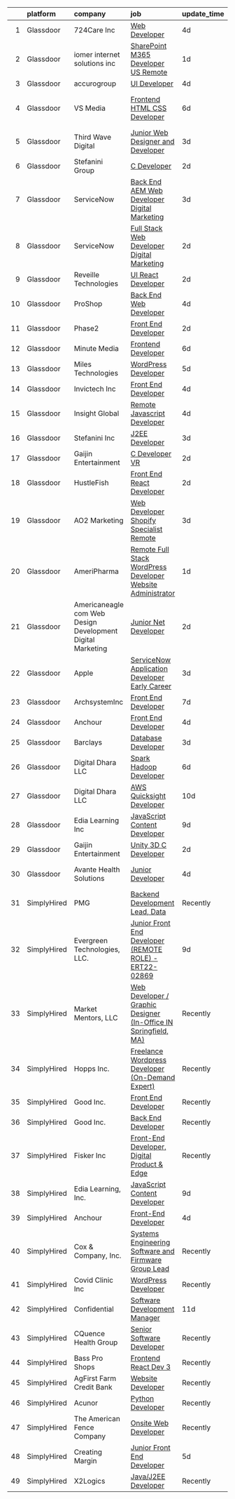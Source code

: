 

|    | platform    | company                                                         | job                                                                                                                                                                                                                                                                                                                                                                                                                                                                                                                                                                                                                                                                                                                                                                                                                                                                                                                                                                                                                                                                                                                                                                                                                                                                                                                                                                                 | update_time   | location                          |
|---:|:------------|:----------------------------------------------------------------|:------------------------------------------------------------------------------------------------------------------------------------------------------------------------------------------------------------------------------------------------------------------------------------------------------------------------------------------------------------------------------------------------------------------------------------------------------------------------------------------------------------------------------------------------------------------------------------------------------------------------------------------------------------------------------------------------------------------------------------------------------------------------------------------------------------------------------------------------------------------------------------------------------------------------------------------------------------------------------------------------------------------------------------------------------------------------------------------------------------------------------------------------------------------------------------------------------------------------------------------------------------------------------------------------------------------------------------------------------------------------------------|:--------------|:----------------------------------|
|  1 | Glassdoor   | 724Care Inc                                                     | [Web Developer](https://www.glassdoor.com/partner/jobListing.htm?pos=111&ao=1136043&s=58&guid=0000018354a104799c6892384ebacdb9&src=GD_JOB_AD&t=SR&vt=w&ea=1&cs=1_a5089603&cb=1663572182592&jobListingId=1008138732738&jrtk=3-0-1gdaa215i2dh4001-1gdaa2169i3a0800-b256702c44aace9c-)                                                                                                                                                                                                                                                                                                                                                                                                                                                                                                                                                                                                                                                                                                                                                                                                                                                                                                                                                                                                                                                                                                 | 4d            | Remote                            |
|  2 | Glassdoor   | iomer internet solutions inc                                    | [SharePoint   M365 Developer  US Remote ](https://www.glassdoor.com/partner/jobListing.htm?pos=107&ao=1136043&s=58&guid=0000018354a104799c6892384ebacdb9&src=GD_JOB_AD&t=SR&vt=w&ea=1&cs=1_451c104b&cb=1663572182591&jobListingId=1008146669656&jrtk=3-0-1gdaa215i2dh4001-1gdaa2169i3a0800-a7920f8ee1d35342-)                                                                                                                                                                                                                                                                                                                                                                                                                                                                                                                                                                                                                                                                                                                                                                                                                                                                                                                                                                                                                                                                       | 1d            | Remote                            |
|  3 | Glassdoor   | accurogroup                                                     | [UI Developer](https://www.glassdoor.com/partner/jobListing.htm?pos=108&ao=1136043&s=58&guid=0000018354a104799c6892384ebacdb9&src=GD_JOB_AD&t=SR&vt=w&ea=1&cs=1_820ca53f&cb=1663572182591&jobListingId=1008140062147&jrtk=3-0-1gdaa215i2dh4001-1gdaa2169i3a0800-325ba47e25c58710-)                                                                                                                                                                                                                                                                                                                                                                                                                                                                                                                                                                                                                                                                                                                                                                                                                                                                                                                                                                                                                                                                                                  | 4d            | Remote                            |
|  4 | Glassdoor   | VS Media                                                        | [Frontend HTML CSS Developer](https://www.glassdoor.com/partner/jobListing.htm?pos=104&ao=1136043&s=58&guid=0000018354a104799c6892384ebacdb9&src=GD_JOB_AD&t=SR&vt=w&ea=1&cs=1_2a5ce538&cb=1663572182591&jobListingId=1008134742421&jrtk=3-0-1gdaa215i2dh4001-1gdaa2169i3a0800-4be2c87897b4a3bb-)                                                                                                                                                                                                                                                                                                                                                                                                                                                                                                                                                                                                                                                                                                                                                                                                                                                                                                                                                                                                                                                                                   | 6d            | Westlake Village, Los Angeles, CA |
|  5 | Glassdoor   | Third Wave Digital                                              | [Junior Web Designer and Developer](https://www.glassdoor.com/partner/jobListing.htm?pos=125&ao=1136043&s=58&guid=0000018354a104799c6892384ebacdb9&src=GD_JOB_AD&t=SR&vt=w&cs=1_84f7c55b&cb=1663572182593&jobListingId=1008143809983&jrtk=3-0-1gdaa215i2dh4001-1gdaa2169i3a0800-d5fd06e10e5fcc11-)                                                                                                                                                                                                                                                                                                                                                                                                                                                                                                                                                                                                                                                                                                                                                                                                                                                                                                                                                                                                                                                                                  | 3d            | Macon, GA                         |
|  6 | Glassdoor   | Stefanini Group                                                 | [C   Developer](https://www.glassdoor.com/partner/jobListing.htm?pos=120&ao=1136043&s=58&guid=0000018354a104799c6892384ebacdb9&src=GD_JOB_AD&t=SR&vt=w&ea=1&cs=1_408380d8&cb=1663572182592&jobListingId=1008145014267&jrtk=3-0-1gdaa215i2dh4001-1gdaa2169i3a0800-93479626ba1b82b3-)                                                                                                                                                                                                                                                                                                                                                                                                                                                                                                                                                                                                                                                                                                                                                                                                                                                                                                                                                                                                                                                                                                 | 2d            | Remote                            |
|  7 | Glassdoor   | ServiceNow                                                      | [Back End AEM Web Developer  Digital Marketing](https://www.glassdoor.com/partner/jobListing.htm?pos=109&ao=1136043&s=58&guid=0000018354a104799c6892384ebacdb9&src=GD_JOB_AD&t=SR&vt=w&cs=1_145c7346&cb=1663572182591&jobListingId=1008143528298&jrtk=3-0-1gdaa215i2dh4001-1gdaa2169i3a0800-b374510fe12cb1d2-)                                                                                                                                                                                                                                                                                                                                                                                                                                                                                                                                                                                                                                                                                                                                                                                                                                                                                                                                                                                                                                                                      | 3d            | Santa Clara, CA                   |
|  8 | Glassdoor   | ServiceNow                                                      | [Full Stack Web Developer  Digital Marketing](https://www.glassdoor.com/partner/jobListing.htm?pos=110&ao=1136043&s=58&guid=0000018354a104799c6892384ebacdb9&src=GD_JOB_AD&t=SR&vt=w&cs=1_cfb30888&cb=1663572182591&jobListingId=1008145325126&jrtk=3-0-1gdaa215i2dh4001-1gdaa2169i3a0800-31b36b514747604b-)                                                                                                                                                                                                                                                                                                                                                                                                                                                                                                                                                                                                                                                                                                                                                                                                                                                                                                                                                                                                                                                                        | 2d            | Santa Clara, CA                   |
|  9 | Glassdoor   | Reveille Technologies                                           | [UI React Developer](https://www.glassdoor.com/partner/jobListing.htm?pos=124&ao=1136043&s=58&guid=0000018354a104799c6892384ebacdb9&src=GD_JOB_AD&t=SR&vt=w&ea=1&cs=1_7e924b80&cb=1663572182593&jobListingId=1008144671531&jrtk=3-0-1gdaa215i2dh4001-1gdaa2169i3a0800-331805cf207c9661-)                                                                                                                                                                                                                                                                                                                                                                                                                                                                                                                                                                                                                                                                                                                                                                                                                                                                                                                                                                                                                                                                                            | 2d            | Plano, TX                         |
| 10 | Glassdoor   | ProShop                                                         | [Back End Web Developer](https://www.glassdoor.com/partner/jobListing.htm?pos=126&ao=1136043&s=58&guid=0000018354a104799c6892384ebacdb9&src=GD_JOB_AD&t=SR&vt=w&cs=1_b77f189b&cb=1663572182593&jobListingId=1008141260122&jrtk=3-0-1gdaa215i2dh4001-1gdaa2169i3a0800-c575402aff495dec-)                                                                                                                                                                                                                                                                                                                                                                                                                                                                                                                                                                                                                                                                                                                                                                                                                                                                                                                                                                                                                                                                                             | 4d            | Remote                            |
| 11 | Glassdoor   | Phase2                                                          | [Front End Developer](https://www.glassdoor.com/partner/jobListing.htm?pos=116&ao=1136043&s=58&guid=0000018354a104799c6892384ebacdb9&src=GD_JOB_AD&t=SR&vt=w&cs=1_625098fc&cb=1663572182592&jobListingId=1008145733432&jrtk=3-0-1gdaa215i2dh4001-1gdaa2169i3a0800-2aa1a71af538fdc9-)                                                                                                                                                                                                                                                                                                                                                                                                                                                                                                                                                                                                                                                                                                                                                                                                                                                                                                                                                                                                                                                                                                | 2d            | Remote                            |
| 12 | Glassdoor   | Minute Media                                                    | [Frontend Developer](https://www.glassdoor.com/partner/jobListing.htm?pos=122&ao=1136043&s=58&guid=0000018354a104799c6892384ebacdb9&src=GD_JOB_AD&t=SR&vt=w&ea=1&cs=1_f854d5a0&cb=1663572182593&jobListingId=1008134598526&jrtk=3-0-1gdaa215i2dh4001-1gdaa2169i3a0800-183d548ffeb1d3f4-)                                                                                                                                                                                                                                                                                                                                                                                                                                                                                                                                                                                                                                                                                                                                                                                                                                                                                                                                                                                                                                                                                            | 6d            | Remote                            |
| 13 | Glassdoor   | Miles Technologies                                              | [WordPress Developer](https://www.glassdoor.com/partner/jobListing.htm?pos=101&ao=1110586&s=58&guid=0000018354a104799c6892384ebacdb9&src=GD_JOB_AD&t=SR&vt=w&cs=1_029ba79c&cb=1663572182590&jobListingId=1008137033580&cpc=2CAED5C921A5F994&jrtk=3-0-1gdaa215i2dh4001-1gdaa2169i3a0800-a11965af55a398cf--6NYlbfkN0BVdf1B6PmM0EbVgUWLOgQvNQRrNviRWdVUeK6ei5hun3g8Fml0tpKEPtFJggZi-KvJX8DkkFMxHxg1KVCnDH3iXLRbs1ZCUpoxUVrDwHHubYB836ZGil8FkKw2TkzWN52-PXMt04pv3pMkGFVzKswV4UVUU2XOU4JMpdwgdE1dEeqIZlgRk4Rat6OPEN4ia_kCOJVG5CObJhk9Uiw81ldeOlfEInS5fAc5rNGamnxnpHEhI4BKbJh3eQFwvmYFisNi6ZRJa9m-QBWVrxLPH32hfnYbLGSBFZIJ5mPR8lymjpb4lUEMzKCp-oCY39yut2eo9c3VIzLFPX8ztPAkAYzFHSFeN9F8Is5eEB3GWFUnxmAUhPETTEElPbKBp5chGGVptQbywSmL7xdTVOzzuxx20JbNcAVFg460KJseaFOqpGKf4oZyrdi4HCIG7ag_6trcpeQk8bmMMpzqrNRqDMhm1UPbkyb2Btqt87FtC7VdgOWiWEI-h3CxFj3B814EHY4qqSM1YNWMHA%3D%3D)                                                                                                                                                                                                                                                                                                                                                                                                                                                                                                               | 5d            | Remote                            |
| 14 | Glassdoor   | Invictech Inc                                                   | [Front End Developer](https://www.glassdoor.com/partner/jobListing.htm?pos=106&ao=1136043&s=58&guid=0000018354a104799c6892384ebacdb9&src=GD_JOB_AD&t=SR&vt=w&ea=1&cs=1_0ed8ff22&cb=1663572182591&jobListingId=1008139186947&jrtk=3-0-1gdaa215i2dh4001-1gdaa2169i3a0800-9c0cd2d4074c55fd-)                                                                                                                                                                                                                                                                                                                                                                                                                                                                                                                                                                                                                                                                                                                                                                                                                                                                                                                                                                                                                                                                                           | 4d            | Remote                            |
| 15 | Glassdoor   | Insight Global                                                  | [Remote Javascript Developer](https://www.glassdoor.com/partner/jobListing.htm?pos=103&ao=1110586&s=58&guid=0000018354a104799c6892384ebacdb9&src=GD_JOB_AD&t=SR&vt=w&cs=1_f04e45d3&cb=1663572182590&jobListingId=1008139691076&cpc=3BA4CE39D5B5DEF5&jrtk=3-0-1gdaa215i2dh4001-1gdaa2169i3a0800-57eee92fadb74617--6NYlbfkN0BKkHZu3wF05EeDimN_p6sYpKCMArvwa95YdH7UpkaBCqc7l59ErwqcTsR2JSgvf-1pQlHuI673tPUyQ2OgZ96dM33_mkRj6IMWeXWuPwWCaCwUjCMwVCPPWtewRrcCjc_ofZwODAgykWvwSZnM4iVGchyVrX0kFh4AaPZQjB26jDsUytAYq43FnCr2M-mq2I6HVhbpqEg4khZsRbv2sCXY3-5NQh31eMoEv9ONuTTmGYscwBrMnqPSj7PQUwGrwkJzVOrJmB9jlc_kgeiWKUP_bWv08G5Qr9V4UAT2evuK8_NSAoJ6dQdEbf29d05mD6bHn0WoFx-ZOvwD81HDI3PPECrQYtaZYxtjYQenPBeO9XhJ5qjIOhikCIraqADJ0hjabA9xGLkxYw0Evc0ivR0nZZTudIQM-OXKWtLI_DHg-d7GTDcyp8HG65778vwI7UNB0M1KNyqpzrKb2vG_v6I1g94nc4KHnsAvCpTPjE4oFQ%3D%3D)                                                                                                                                                                                                                                                                                                                                                                                                                                                                                                                                       | 4d            | Lake Oswego, OR                   |
| 16 | Glassdoor   | Stefanini  Inc                                                  | [J2EE Developer](https://www.glassdoor.com/partner/jobListing.htm?pos=121&ao=1136043&s=58&guid=0000018354a104799c6892384ebacdb9&src=GD_JOB_AD&t=SR&vt=w&ea=1&cs=1_636938e1&cb=1663572182593&jobListingId=1008143565939&jrtk=3-0-1gdaa215i2dh4001-1gdaa2169i3a0800-da693f9d3b874aaf-)                                                                                                                                                                                                                                                                                                                                                                                                                                                                                                                                                                                                                                                                                                                                                                                                                                                                                                                                                                                                                                                                                                | 3d            | Dearborn, MI                      |
| 17 | Glassdoor   | Gaijin Entertainment                                            | [C   Developer  VR ](https://www.glassdoor.com/partner/jobListing.htm?pos=127&ao=1136043&s=58&guid=0000018354a104799c6892384ebacdb9&src=GD_JOB_AD&t=SR&vt=w&cs=1_69ef9224&cb=1663572182593&jobListingId=1008144484640&jrtk=3-0-1gdaa215i2dh4001-1gdaa2169i3a0800-225acd0614a079f4-)                                                                                                                                                                                                                                                                                                                                                                                                                                                                                                                                                                                                                                                                                                                                                                                                                                                                                                                                                                                                                                                                                                 | 2d            | Remote                            |
| 18 | Glassdoor   | HustleFish                                                      | [Front End React Developer](https://www.glassdoor.com/partner/jobListing.htm?pos=112&ao=1136043&s=58&guid=0000018354a104799c6892384ebacdb9&src=GD_JOB_AD&t=SR&vt=w&ea=1&cs=1_89a7e6a4&cb=1663572182592&jobListingId=1008145266164&jrtk=3-0-1gdaa215i2dh4001-1gdaa2169i3a0800-b89c63c402f81802-)                                                                                                                                                                                                                                                                                                                                                                                                                                                                                                                                                                                                                                                                                                                                                                                                                                                                                                                                                                                                                                                                                     | 2d            | Remote                            |
| 19 | Glassdoor   | AO2 Marketing                                                   | [Web Developer   Shopify Specialist  Remote ](https://www.glassdoor.com/partner/jobListing.htm?pos=115&ao=1136043&s=58&guid=0000018354a104799c6892384ebacdb9&src=GD_JOB_AD&t=SR&vt=w&ea=1&cs=1_9bd084c7&cb=1663572182592&jobListingId=1008143157784&jrtk=3-0-1gdaa215i2dh4001-1gdaa2169i3a0800-95b86572553bd9c9-)                                                                                                                                                                                                                                                                                                                                                                                                                                                                                                                                                                                                                                                                                                                                                                                                                                                                                                                                                                                                                                                                   | 3d            | Remote                            |
| 20 | Glassdoor   | AmeriPharma                                                     | [Remote  Full Stack  WordPress Developer   Website Administrator](https://www.glassdoor.com/partner/jobListing.htm?pos=129&ao=1136043&s=58&guid=0000018354a104799c6892384ebacdb9&src=GD_JOB_AD&t=SR&vt=w&ea=1&cs=1_88a1bc98&cb=1663572182594&jobListingId=1008146290008&jrtk=3-0-1gdaa215i2dh4001-1gdaa2169i3a0800-0a9188d2a1c04fd4-)                                                                                                                                                                                                                                                                                                                                                                                                                                                                                                                                                                                                                                                                                                                                                                                                                                                                                                                                                                                                                                               | 1d            | Orange, CA                        |
| 21 | Glassdoor   | Americaneagle com   Web Design  Development   Digital Marketing | [Junior  Net Developer](https://www.glassdoor.com/partner/jobListing.htm?pos=118&ao=1136043&s=58&guid=0000018354a104799c6892384ebacdb9&src=GD_JOB_AD&t=SR&vt=w&ea=1&cs=1_dc3dffe6&cb=1663572182592&jobListingId=1008144794962&jrtk=3-0-1gdaa215i2dh4001-1gdaa2169i3a0800-36b8d39b9e58d5fb-)                                                                                                                                                                                                                                                                                                                                                                                                                                                                                                                                                                                                                                                                                                                                                                                                                                                                                                                                                                                                                                                                                         | 2d            | Des Plaines, IL                   |
| 22 | Glassdoor   | Apple                                                           | [ServiceNow Application Developer  Early Career ](https://www.glassdoor.com/partner/jobListing.htm?pos=102&ao=1110586&s=58&guid=0000018354a104799c6892384ebacdb9&src=GD_JOB_AD&t=SR&vt=w&cs=1_9525a6ab&cb=1663572182590&jobListingId=1008141480615&cpc=3BA4CE39D5B5DEF5&jrtk=3-0-1gdaa215i2dh4001-1gdaa2169i3a0800-fe70017e7a08b778--6NYlbfkN0BvKrLyj5gPmtZO9T8euul8TCxuuKNOtzRJOomxnwSEodTz2Bc-sPZlADHp0xxmf8W_wnxGL2cRuavcmKFkG24KNmmuexFoPJB3P0O1uNn6X3LboWd4BbB8uWKwDXLBUUdXsMONCmINfJsBT7uyXuT-n24NsHmnbBcronw_cD-052VVDxP6mCTmS7OW0XmLrAPI1RLeA4rnRTiiNv4GbcPKYoQMfBAH1w4Oqml_CugJsJyP8BWp1uXXfPkgNWOjTQfU4XuVInarT5oBqT_xvzVRx6PgksJ8fgcGE_YQM_nX974xO6XBg8D3K2ZojEyWkuFkWHJRhbwwSwjkT-IXBg2aG1oRWViBoOLq-3IAvZuBctboYvHp37ZDFP9Sun1r8t_iYIYDy9__tj27p5QCtd8ivjqw3RU9R9likqTBeRy2Jo6wHjoo_rlp8lNAG-TcUSvYf1n4pSgGTI22v89Lmny2gKKgzdPcDMKXMUvpLhqMjFdOzmEu8bll8ZSsizVFkm3mzZBqus4lLusiOkHqOiqdHsd6QP8VaD1kx75qBoukgE8o9P3Vl16x1ftC_ANXeGcqSPZFLZwkzZnXK_RezXRUazFhiqCXiWPOPQd8bdJN6oHBHGWbyOsfxTF0c901TmKQxqxfYPDSA-XgHNHkDxQNDRh_RZU4E0R90x4_3WwJ7RTTfD67NHEzsBF1oKSro2neEqit2R7BXLIfAKwA-h-bYtFa3aZ3EBXTmWOt2GJaqqVj0u7NAMQK13RRAJugtQaBzW7XCXyWe_i-0m_XNk17HWyHIYsfRxQp0JYsoQkWYeJEeqzWpF5PpCK5q4DzYpWvjmt-olqoBflWmECZtsuA9YLbmdcR4mfBmCE81PgL7p2NX6AcvCI341DiA1wAGobGCW_QvLwvVE_SjCMIcM5-K2J8Ah4HRJprtG2-e6Qj3C-hMBb3TrYI_riwAmELgaXK8x5FVcsw31s7naFmbCLVYPTQLYnJLiI%3D) | 3d            | Austin, TX                        |
| 23 | Glassdoor   | ArchsystemInc                                                   | [Front End Developer](https://www.glassdoor.com/partner/jobListing.htm?pos=123&ao=1136043&s=58&guid=0000018354a104799c6892384ebacdb9&src=GD_JOB_AD&t=SR&vt=w&ea=1&cs=1_83575d4e&cb=1663572182593&jobListingId=1008131614550&jrtk=3-0-1gdaa215i2dh4001-1gdaa2169i3a0800-6a3856281956238b-)                                                                                                                                                                                                                                                                                                                                                                                                                                                                                                                                                                                                                                                                                                                                                                                                                                                                                                                                                                                                                                                                                           | 7d            | Remote                            |
| 24 | Glassdoor   | Anchour                                                         | [Front End Developer](https://www.glassdoor.com/partner/jobListing.htm?pos=114&ao=1136043&s=58&guid=0000018354a104799c6892384ebacdb9&src=GD_JOB_AD&t=SR&vt=w&ea=1&cs=1_4352419d&cb=1663572182592&jobListingId=1008140864655&jrtk=3-0-1gdaa215i2dh4001-1gdaa2169i3a0800-958f134108738fdf-)                                                                                                                                                                                                                                                                                                                                                                                                                                                                                                                                                                                                                                                                                                                                                                                                                                                                                                                                                                                                                                                                                           | 4d            | Remote                            |
| 25 | Glassdoor   | Barclays                                                        | [Database Developer](https://www.glassdoor.com/partner/jobListing.htm?pos=130&ao=1136043&s=58&guid=0000018354a104799c6892384ebacdb9&src=GD_JOB_AD&t=SR&vt=w&cs=1_4a39d275&cb=1663572182594&jobListingId=1008141750520&jrtk=3-0-1gdaa215i2dh4001-1gdaa2169i3a0800-0d71b54e489349c1-)                                                                                                                                                                                                                                                                                                                                                                                                                                                                                                                                                                                                                                                                                                                                                                                                                                                                                                                                                                                                                                                                                                 | 3d            | Whippany, NJ                      |
| 26 | Glassdoor   | Digital Dhara LLC                                               | [Spark  Hadoop Developer](https://www.glassdoor.com/partner/jobListing.htm?pos=105&ao=1136043&s=58&guid=0000018354a104799c6892384ebacdb9&src=GD_JOB_AD&t=SR&vt=w&ea=1&cs=1_abaae437&cb=1663572182591&jobListingId=1008134145584&jrtk=3-0-1gdaa215i2dh4001-1gdaa2169i3a0800-d1ab49c8c3dbbb21-)                                                                                                                                                                                                                                                                                                                                                                                                                                                                                                                                                                                                                                                                                                                                                                                                                                                                                                                                                                                                                                                                                       | 6d            | Remote                            |
| 27 | Glassdoor   | Digital Dhara LLC                                               | [AWS Quicksight Developer](https://www.glassdoor.com/partner/jobListing.htm?pos=119&ao=1136043&s=58&guid=0000018354a104799c6892384ebacdb9&src=GD_JOB_AD&t=SR&vt=w&ea=1&cs=1_31abf440&cb=1663572182592&jobListingId=1008126683602&jrtk=3-0-1gdaa215i2dh4001-1gdaa2169i3a0800-815347eaf34f877e-)                                                                                                                                                                                                                                                                                                                                                                                                                                                                                                                                                                                                                                                                                                                                                                                                                                                                                                                                                                                                                                                                                      | 10d           | Remote                            |
| 28 | Glassdoor   | Edia Learning  Inc                                              | [JavaScript Content Developer](https://www.glassdoor.com/partner/jobListing.htm?pos=113&ao=1136043&s=58&guid=0000018354a104799c6892384ebacdb9&src=GD_JOB_AD&t=SR&vt=w&ea=1&cs=1_bf853c78&cb=1663572182592&jobListingId=1008128893493&jrtk=3-0-1gdaa215i2dh4001-1gdaa2169i3a0800-6a1d95fce4ef5890-)                                                                                                                                                                                                                                                                                                                                                                                                                                                                                                                                                                                                                                                                                                                                                                                                                                                                                                                                                                                                                                                                                  | 9d            | Remote                            |
| 29 | Glassdoor   | Gaijin Entertainment                                            | [Unity 3D C  Developer](https://www.glassdoor.com/partner/jobListing.htm?pos=128&ao=1136043&s=58&guid=0000018354a104799c6892384ebacdb9&src=GD_JOB_AD&t=SR&vt=w&cs=1_43af7268&cb=1663572182593&jobListingId=1008144484647&jrtk=3-0-1gdaa215i2dh4001-1gdaa2169i3a0800-3087f5dd4425a04f-)                                                                                                                                                                                                                                                                                                                                                                                                                                                                                                                                                                                                                                                                                                                                                                                                                                                                                                                                                                                                                                                                                              | 2d            | Remote                            |
| 30 | Glassdoor   | Avante Health Solutions                                         | [Junior Developer](https://www.glassdoor.com/partner/jobListing.htm?pos=117&ao=1136043&s=58&guid=0000018354a104799c6892384ebacdb9&src=GD_JOB_AD&t=SR&vt=w&ea=1&cs=1_d5231826&cb=1663572182592&jobListingId=1008139100165&jrtk=3-0-1gdaa215i2dh4001-1gdaa2169i3a0800-10572fbd35aed00c-)                                                                                                                                                                                                                                                                                                                                                                                                                                                                                                                                                                                                                                                                                                                                                                                                                                                                                                                                                                                                                                                                                              | 4d            | San Clemente, CA                  |
| 31 | SimplyHired | PMG                                                             | [Backend Development Lead, Data](https://www.simplyhired.com/job/uxTMICdKzKtvSGLPBYblN78-LCxFfWNehEvZvo4j0QT1xEnBp2gFkg?q=digital+developer)                                                                                                                                                                                                                                                                                                                                                                                                                                                                                                                                                                                                                                                                                                                                                                                                                                                                                                                                                                                                                                                                                                                                                                                                                                        | Recently      | Fort Worth, TX                    |
| 32 | SimplyHired | Evergreen Technologies, LLC.                                    | [Junior Front End Developer (REMOTE ROLE) - ERT22-02869](https://www.simplyhired.com/job/tAOB1ndlu3rpdjPSrqOoxiKIy3ArW7flt3GrgXjQ9dVvy_ghccnTYA?q=digital+developer)                                                                                                                                                                                                                                                                                                                                                                                                                                                                                                                                                                                                                                                                                                                                                                                                                                                                                                                                                                                                                                                                                                                                                                                                                | 9d            | Brooklyn, NY +8 locations         |
| 33 | SimplyHired | Market Mentors, LLC                                             | [Web Developer / Graphic Designer (In-Office IN Springfield, MA)](https://www.simplyhired.com/job/FQG5uJ1dss-sRffoAoQ2VcQRgxsuv475Wnb7F9AflVz3v4ZTdM9xDw?q=digital+developer)                                                                                                                                                                                                                                                                                                                                                                                                                                                                                                                                                                                                                                                                                                                                                                                                                                                                                                                                                                                                                                                                                                                                                                                                       | Recently      | Springfield, MA                   |
| 34 | SimplyHired | Hopps Inc.                                                      | [Freelance Wordpress Developer (On-Demand Expert)](https://www.simplyhired.com/job/omp4Pj48b8uhUxMbVR0NFnU-QH-V_9HwQoLV7WzYauPjGMYe2Ko9Jg?q=digital+developer)                                                                                                                                                                                                                                                                                                                                                                                                                                                                                                                                                                                                                                                                                                                                                                                                                                                                                                                                                                                                                                                                                                                                                                                                                      | Recently      | Remote                            |
| 35 | SimplyHired | Good Inc.                                                       | [Front End Developer](https://www.simplyhired.com/job/X8YLByvx3NlnYSSAJkHqPqE-k0cbfQtyg21W7SXo_hMz4yksxMV48A?q=digital+developer)                                                                                                                                                                                                                                                                                                                                                                                                                                                                                                                                                                                                                                                                                                                                                                                                                                                                                                                                                                                                                                                                                                                                                                                                                                                   | Recently      | Remote                            |
| 36 | SimplyHired | Good Inc.                                                       | [Back End Developer](https://www.simplyhired.com/job/Z4tVJfaFMgy9xlRaNXzhpZdyr7jlzWnRohM1o7aOJi2ISDMCU4WLxQ?q=digital+developer)                                                                                                                                                                                                                                                                                                                                                                                                                                                                                                                                                                                                                                                                                                                                                                                                                                                                                                                                                                                                                                                                                                                                                                                                                                                    | Recently      | Remote                            |
| 37 | SimplyHired | Fisker Inc                                                      | [Front-End Developer, Digital Product & Edge](https://www.simplyhired.com/job/boP56RXOS19NrXpEcwHVCMEKD1BcH7gFBn0Fk9iEBCJVZSHJKdC8nA?q=digital+developer)                                                                                                                                                                                                                                                                                                                                                                                                                                                                                                                                                                                                                                                                                                                                                                                                                                                                                                                                                                                                                                                                                                                                                                                                                           | Recently      | Nevada                            |
| 38 | SimplyHired | Edia Learning, Inc.                                             | [JavaScript Content Developer](https://www.simplyhired.com/job/BekBcFinBcXuVSD25OKCceV4gfBjApbVnu-TeyJ5eUIYKad3W9FCeg?q=digital+developer)                                                                                                                                                                                                                                                                                                                                                                                                                                                                                                                                                                                                                                                                                                                                                                                                                                                                                                                                                                                                                                                                                                                                                                                                                                          | 9d            | Remote                            |
| 39 | SimplyHired | Anchour                                                         | [Front-End Developer](https://www.simplyhired.com/job/n8ZWMsoRqInh31B14sIx2GnheiJiZOy2mlPfOXhKqUD340bY3onWfQ?q=digital+developer)                                                                                                                                                                                                                                                                                                                                                                                                                                                                                                                                                                                                                                                                                                                                                                                                                                                                                                                                                                                                                                                                                                                                                                                                                                                   | 4d            | Remote                            |
| 40 | SimplyHired | Cox & Company, Inc.                                             | [Systems Engineering Software and Firmware Group Lead](https://www.simplyhired.com/job/5nezmZFhm7aR7CAFTjsgwE2X0m7Xxz64P-x8CXhwGNhIaqvMRfU0oA?q=digital+developer)                                                                                                                                                                                                                                                                                                                                                                                                                                                                                                                                                                                                                                                                                                                                                                                                                                                                                                                                                                                                                                                                                                                                                                                                                  | Recently      | Plainview, NY                     |
| 41 | SimplyHired | Covid Clinic Inc                                                | [WordPress Developer](https://www.simplyhired.com/job/dbvSQmC7qX2_7_--FHo7nPLd3oWU_SUGL7E4rX63d_pTWPynMXe2og?q=digital+developer)                                                                                                                                                                                                                                                                                                                                                                                                                                                                                                                                                                                                                                                                                                                                                                                                                                                                                                                                                                                                                                                                                                                                                                                                                                                   | Recently      | California                        |
| 42 | SimplyHired | Confidential                                                    | [Software Development Manager](https://www.simplyhired.com/job/fE5yh4UgYdbwLWqEJwnBdJBiZMi8Q5XkOTfNp_PumjAr8L6Uq_cp4A?q=digital+developer)                                                                                                                                                                                                                                                                                                                                                                                                                                                                                                                                                                                                                                                                                                                                                                                                                                                                                                                                                                                                                                                                                                                                                                                                                                          | 11d           | Las Vegas, NV                     |
| 43 | SimplyHired | CQuence Health Group                                            | [Senior Software Developer](https://www.simplyhired.com/job/rXejcC5VGzbaXZDEGAxx2xnekZyti0oyHZoOaCZ9vpYnmbpxS_6zng?q=digital+developer)                                                                                                                                                                                                                                                                                                                                                                                                                                                                                                                                                                                                                                                                                                                                                                                                                                                                                                                                                                                                                                                                                                                                                                                                                                             | Recently      | Omaha, NE                         |
| 44 | SimplyHired | Bass Pro Shops                                                  | [Frontend React Dev 3](https://www.simplyhired.com/job/9oPN7EkRtgjzQIOSbhx0DsvOjLVHIN02OkXmtC-oDX8yRnLKQucM2w?q=digital+developer)                                                                                                                                                                                                                                                                                                                                                                                                                                                                                                                                                                                                                                                                                                                                                                                                                                                                                                                                                                                                                                                                                                                                                                                                                                                  | Recently      | Springfield, MO                   |
| 45 | SimplyHired | AgFirst Farm Credit Bank                                        | [Website Developer](https://www.simplyhired.com/job/XT3hCkL1thcJ7E0gmD4WIcLFoKHvcn9rU5czBBPEsode7ZOSZjlGCQ?q=digital+developer)                                                                                                                                                                                                                                                                                                                                                                                                                                                                                                                                                                                                                                                                                                                                                                                                                                                                                                                                                                                                                                                                                                                                                                                                                                                     | Recently      | Columbia, SC                      |
| 46 | SimplyHired | Acunor                                                          | [Python Developer](https://www.simplyhired.com/job/g0gfxdm0HgTMAEwXNZ8GTMJRSYBZvYVC3Nj9ePzeBUZVvJLtXQGlYA?q=digital+developer)                                                                                                                                                                                                                                                                                                                                                                                                                                                                                                                                                                                                                                                                                                                                                                                                                                                                                                                                                                                                                                                                                                                                                                                                                                                      | Recently      | Remote                            |
| 47 | SimplyHired | The American Fence Company                                      | [Onsite Web Developer](https://www.simplyhired.com/job/JPrro6C7w6O5TOv2cGQS-Kp6XNa4pMU8wglGByV5pMb8H9AeYMoOhg?q=digital+developer)                                                                                                                                                                                                                                                                                                                                                                                                                                                                                                                                                                                                                                                                                                                                                                                                                                                                                                                                                                                                                                                                                                                                                                                                                                                  | Recently      | Lavista, NE                       |
| 48 | SimplyHired | Creating Margin                                                 | [Junior Front End Developer](https://www.simplyhired.com/job/xB3XB5Id0i1jl4zTWU0qWv9FoBUXY9WjYG7XA3KlQXuz_lLHPy_Q7Q?q=digital+developer)                                                                                                                                                                                                                                                                                                                                                                                                                                                                                                                                                                                                                                                                                                                                                                                                                                                                                                                                                                                                                                                                                                                                                                                                                                            | 5d            | Boise, ID                         |
| 49 | SimplyHired | X2Logics                                                        | [Java/J2EE Developer](https://www.simplyhired.com/job/Rq4bMxpNluPdJ1R4ABpAYd8C12UVODmGexPpzb7DhAcQBlsEvekSOA?q=digital+developer)                                                                                                                                                                                                                                                                                                                                                                                                                                                                                                                                                                                                                                                                                                                                                                                                                                                                                                                                                                                                                                                                                                                                                                                                                                                   | Recently      | Remote                            |